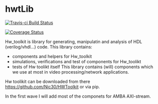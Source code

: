 # hwtLib

[![Travis-ci Build Status](https://travis-ci.org/Nic30/hwtLib.png?branch=master)](https://travis-ci.org/Nic30/hwtLib)

[![Coverage Status](https://coveralls.io/repos/github/Nic30/hwtLib/badge.svg?branch=master)](https://coveralls.io/github/Nic30/hwtLib?branch=master)

Hw_toolkit is library for generating, manipulatin and analysis of HDL (verilog/vhdl...) code.
This library contains:
* components and helpers for Hw_toolkit
* simulations, verifications and test of components for Hw_toolikt
* tests of Hw toolikt itself
This library contains (will) components which we use at most in video processing/network applications.

Hw toolikit can be downloaded from there https://github.com/Nic30/HWToolkit or via pip.

In the first wave I will add most of the componets for AMBA AXI-stream.
